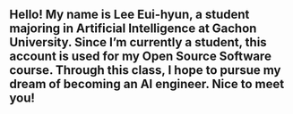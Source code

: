 ## Hello! My name is Lee Eui-hyun, a student majoring in Artificial Intelligence at Gachon University. Since I’m currently a student, this account is used for my Open Source Software course. Through this class, I hope to pursue my dream of becoming an AI engineer. Nice to meet you!

<!--
**dmlgus5779-png/dmlgus5779-png** is a ✨ _special_ ✨ repository because its `README.md` (this file) appears on your GitHub profile.

Here are some ideas to get you started:

- 🔭 I’m currently working on ...
- 🌱 I’m currently learning ...
- 👯 I’m looking to collaborate on ...
- 🤔 I’m looking for help with ...
- 💬 Ask me about ...
- 📫 How to reach me: ...
- 😄 Pronouns: ...
- ⚡ Fun fact: ...
-->
